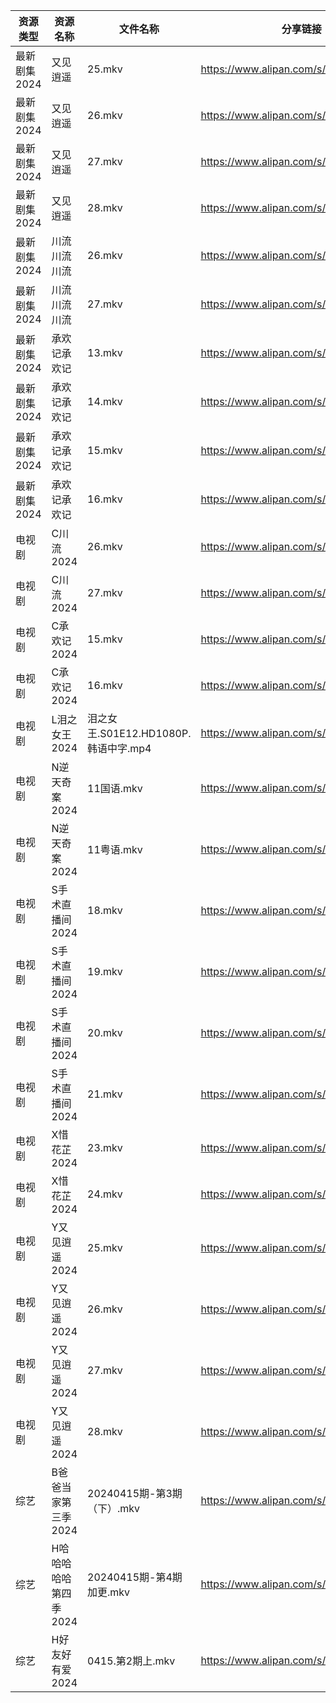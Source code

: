 | 资源类型     | 资源名称          | 文件名称                         | 分享链接                                 | 更新时间                |
| -------- | ------------- | ---------------------------- | ------------------------------------ | ------------------- |
| 最新剧集2024 | 又见逍遥          | 25.mkv                       | https://www.alipan.com/s/qrfZodP22kW | 2024-04-15 00:08:30 |
| 最新剧集2024 | 又见逍遥          | 26.mkv                       | https://www.alipan.com/s/qrfZodP22kW | 2024-04-15 00:08:30 |
| 最新剧集2024 | 又见逍遥          | 27.mkv                       | https://www.alipan.com/s/qrfZodP22kW | 2024-04-15 20:13:47 |
| 最新剧集2024 | 又见逍遥          | 28.mkv                       | https://www.alipan.com/s/qrfZodP22kW | 2024-04-15 20:13:46 |
| 最新剧集2024 | 川流川流川流        | 26.mkv                       | https://www.alipan.com/s/9UD2QRyWdTU | 2024-04-15 00:08:32 |
| 最新剧集2024 | 川流川流川流        | 27.mkv                       | https://www.alipan.com/s/9UD2QRyWdTU | 2024-04-15 00:08:32 |
| 最新剧集2024 | 承欢记承欢记        | 13.mkv                       | https://www.alipan.com/s/QUxP6yLfnY8 | 2024-04-15 00:08:34 |
| 最新剧集2024 | 承欢记承欢记        | 14.mkv                       | https://www.alipan.com/s/QUxP6yLfnY8 | 2024-04-15 00:08:34 |
| 最新剧集2024 | 承欢记承欢记        | 15.mkv                       | https://www.alipan.com/s/QUxP6yLfnY8 | 2024-04-15 20:13:52 |
| 最新剧集2024 | 承欢记承欢记        | 16.mkv                       | https://www.alipan.com/s/QUxP6yLfnY8 | 2024-04-15 20:13:52 |
| 电视剧      | C川流2024       | 26.mkv                       | https://www.alipan.com/s/BWKk8kn6ZqK | 2024-04-15 00:05:41 |
| 电视剧      | C川流2024       | 27.mkv                       | https://www.alipan.com/s/BWKk8kn6ZqK | 2024-04-15 00:05:41 |
| 电视剧      | C承欢记2024      | 15.mkv                       | https://www.alipan.com/s/uQbKsTaY49P | 2024-04-15 20:06:14 |
| 电视剧      | C承欢记2024      | 16.mkv                       | https://www.alipan.com/s/uQbKsTaY49P | 2024-04-15 20:06:14 |
| 电视剧      | L泪之女王2024     | 泪之女王.S01E12.HD1080P.韩语中字.mp4 | https://www.alipan.com/s/GhYLZdpMfQz | 2024-04-15 00:06:26 |
| 电视剧      | N逆天奇案2024     | 11国语.mkv                     | https://www.alipan.com/s/mJMFp4HEXy4 | 2024-04-15 22:09:30 |
| 电视剧      | N逆天奇案2024     | 11粤语.mkv                     | https://www.alipan.com/s/mJMFp4HEXy4 | 2024-04-15 22:09:29 |
| 电视剧      | S手术直播间2024    | 18.mkv                       | https://www.alipan.com/s/z3hBSkEnoHj | 2024-04-15 00:06:44 |
| 电视剧      | S手术直播间2024    | 19.mkv                       | https://www.alipan.com/s/z3hBSkEnoHj | 2024-04-15 00:06:44 |
| 电视剧      | S手术直播间2024    | 20.mkv                       | https://www.alipan.com/s/z3hBSkEnoHj | 2024-04-15 20:12:31 |
| 电视剧      | S手术直播间2024    | 21.mkv                       | https://www.alipan.com/s/z3hBSkEnoHj | 2024-04-15 20:12:31 |
| 电视剧      | X惜花芷2024      | 23.mkv                       | https://www.alipan.com/s/J7zmSZZvrmn | 2024-04-15 16:10:40 |
| 电视剧      | X惜花芷2024      | 24.mkv                       | https://www.alipan.com/s/J7zmSZZvrmn | 2024-04-15 16:10:40 |
| 电视剧      | Y又见逍遥2024     | 25.mkv                       | https://www.alipan.com/s/xmduqmGsokz | 2024-04-15 00:06:55 |
| 电视剧      | Y又见逍遥2024     | 26.mkv                       | https://www.alipan.com/s/xmduqmGsokz | 2024-04-15 00:06:54 |
| 电视剧      | Y又见逍遥2024     | 27.mkv                       | https://www.alipan.com/s/xmduqmGsokz | 2024-04-15 20:12:43 |
| 电视剧      | Y又见逍遥2024     | 28.mkv                       | https://www.alipan.com/s/xmduqmGsokz | 2024-04-15 20:12:43 |
| 综艺       | B爸爸当家第三季2024  | 20240415期-第3期（下）.mkv         | https://www.alipan.com/s/CZcWZGAe35k | 2024-04-15 16:13:35 |
| 综艺       | H哈哈哈哈哈第四季2024 | 20240415期-第4期加更.mkv          | https://www.alipan.com/s/CgezbEPvmVp | 2024-04-15 16:13:51 |
| 综艺       | H好友好有爱2024    | 0415.第2期上.mkv                | https://www.alipan.com/s/uBGk49PACNT | 2024-04-15 16:13:53 |
